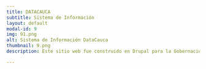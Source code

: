 ```yaml
---
title: DATACAUCA
subtitle: Sistema de Información
layout: default
modal-id: 9
img: 91.png
alt: Sistema de Información DataCauca
thumbnail: 9.png
description: Este sitio web fue construido en Drupal para la Gobernación del Cauca, una entidad pública del estado Colombiano. DataCauca es un sistema de información de base de costos de infraestructura y presupuestos de obra que sirve de soporte y referencia a la actividad de la ingeniería civil en el departamento del CAUCA.

---
```

